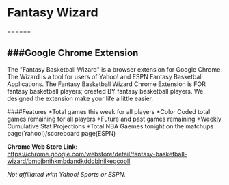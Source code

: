 # Fantasy Wizard
======

###Google Chrome Extension
------
The "Fantasy Basketball Wizard" is a browser extension for Google Chrome. The Wizard is a tool for users of Yahoo! and ESPN Fantasy Basketball Applications. 
The Fantasy Basketball Wizard Chrome Extension is FOR fantasy basketball players; created BY fantasy basketball players. We designed the extension make your life a little easier.

####Features
*Total games this week for all players
*Color Coded total games remaining for all players
*Future and past games remaining
*Weekly Cumulative Stat Projections
*Total NBA Gaemes tonight on the matchups page(Yahoo!)/scoreboard page(ESPN)



**Chrome Web Store Link:** https://chrome.google.com/webstore/detail/fantasy-basketball-wizard/bmojbnihkmbdandkddobjnilkegcooll


*Not affiliated with Yahoo! Sports or ESPN.*
